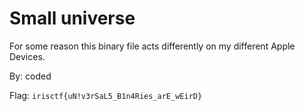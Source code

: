 # Small universe

For some reason this binary file acts differently on my different Apple Devices.

By: coded

Flag: `irisctf{uN!v3rSaL5_B1n4Ries_arE_wEirD}`